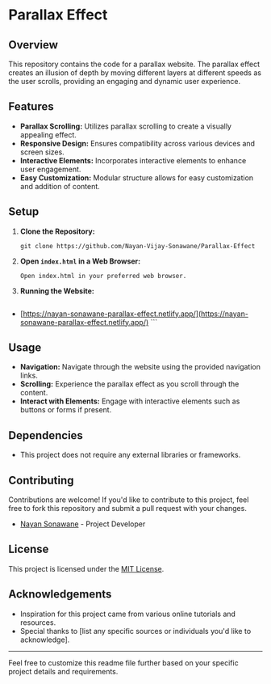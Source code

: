 # Parallax Effect

## Overview

This repository contains the code for a parallax website. The parallax effect creates an illusion of depth by moving different layers at different speeds as the user scrolls, providing an engaging and dynamic user experience.

## Features

- **Parallax Scrolling:** Utilizes parallax scrolling to create a visually appealing effect.
- **Responsive Design:** Ensures compatibility across various devices and screen sizes.
- **Interactive Elements:** Incorporates interactive elements to enhance user engagement.
- **Easy Customization:** Modular structure allows for easy customization and addition of content.

## Setup

1. **Clone the Repository:** 
   ```
   git clone https://github.com/Nayan-Vijay-Sonawane/Parallax-Effect
   ```

2. **Open `index.html` in a Web Browser:** 
   ```
   Open index.html in your preferred web browser.
   ```
3. **Running the Website:**
    ```
- [https://nayan-sonawane-parallax-effect.netlify.app/](https://nayan-sonawane-parallax-effect.netlify.app/)    ```

## Usage

- **Navigation:** Navigate through the website using the provided navigation links.
- **Scrolling:** Experience the parallax effect as you scroll through the content.
- **Interact with Elements:** Engage with interactive elements such as buttons or forms if present.

## Dependencies

- This project does not require any external libraries or frameworks.

## Contributing

Contributions are welcome! If you'd like to contribute to this project, feel free to fork this repository and submit a pull request with your changes.
- [Nayan Sonawane](https://github.com/Nayan-Vijay-Sonawane) - Project Developer

## License

This project is licensed under the [MIT License](LICENSE).

## Acknowledgements

- Inspiration for this project came from various online tutorials and resources.
- Special thanks to [list any specific sources or individuals you'd like to acknowledge].
  
---

Feel free to customize this readme file further based on your specific project details and requirements.